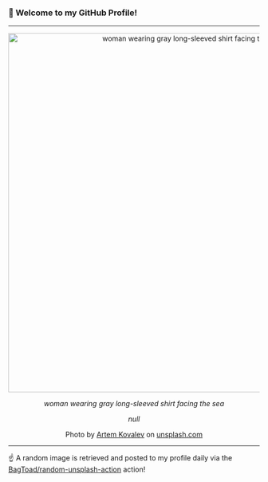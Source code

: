 ### 👋 Welcome to my GitHub Profile!

----

<div align="center">
  <img width="720" src="https://images.unsplash.com/photo-1461468611824-46457c0e11fd?crop=entropy&cs=tinysrgb&fit=max&fm=jpg&ixid=M3w1NTI0OTR8MHwxfHJhbmRvbXx8fHx8fHx8fDE3MjY3MjYzNTl8&ixlib=rb-4.0.3&q=80&w=1080" alt="woman wearing gray long-sleeved shirt facing the sea">
  
  <em>woman wearing gray long-sleeved shirt facing the sea</em>
  
  <em>null</em>
  
  Photo by [Artem Kovalev](http://artemkovalev.com) on [unsplash.com](https://unsplash.com/)
</div>

----

☝️ A random image is retrieved and posted to my profile daily via the [BagToad/random-unsplash-action](https://github.com/BagToad/random-unsplash-action) action!
